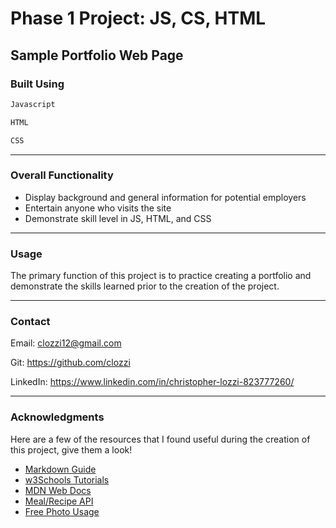 # Phase 1 Project: JS, CS, HTML

## Sample Portfolio Web Page

### Built Using

```bash
Javascript
```

```bash
HTML
```

```bash
CSS
```

---

### Overall Functionality

- Display background and general information for potential employers
- Entertain anyone who visits the site
- Demonstrate skill level in JS, HTML, and CSS

---

### Usage

The primary function of this project is to practice creating a portfolio and demonstrate the skills learned prior to the creation of the project.

---

### Contact

Email: clozzi12@gmail.com

Git: https://github.com/clozzi

LinkedIn: https://www.linkedin.com/in/christopher-lozzi-823777260/

---

### Acknowledgments

Here are a few of the resources that I found useful during the creation of this project, give them a look!

- [Markdown Guide](https://www.markdownguide.org/basic-syntax/)
- [w3Schools Tutorials](https://www.w3schools.com/)
- [MDN Web Docs](https://developer.mozilla.org/en-US/docs/Web)
- [Meal/Recipe API](https://www.themealdb.com/api/json/v1/1/random.php)
- [Free Photo Usage](https://pixabay.com/)